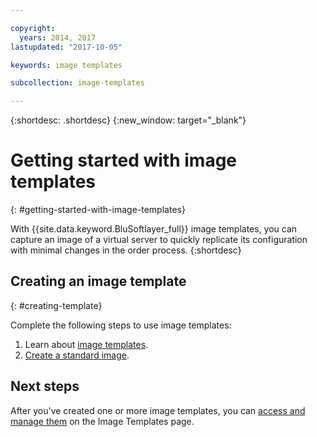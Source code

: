 ```yaml
---

copyright:
  years: 2014, 2017
lastupdated: "2017-10-05"

keywords: image templates

subcollection: image-templates

---
```


{:shortdesc: .shortdesc}
{:new_window: target="_blank"}

# Getting started with image templates
{: #getting-started-with-image-templates}

With {{site.data.keyword.BluSoftlayer_full}} image templates, you can capture an image of a virtual server to quickly replicate its configuration with minimal changes in the order process.
{:shortdesc}


## Creating an image template
{: #creating-template}

Complete the following steps to use image templates:
1. Learn about [image templates](/docs/infrastructure/image-templates?topic=image-templates-about-image-templates).
2. [Create a standard image](/docs/infrastructure/image-templates?topic=image-templates-creating-an-image-template).

## Next steps

After you've created one or more image templates, you can [access and manage them](/docs/infrastructure/image-templates?topic=image-templates-managing-images-from-the-image-templates-page) on the Image Templates page.
